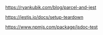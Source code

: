https://ryankubik.com/blog/parcel-and-jest

https://jestjs.io/docs/setup-teardown

https://www.npmjs.com/package/jsdoc-test
